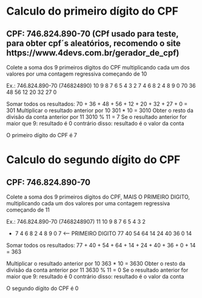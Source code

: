 <h1>Calculo do primeiro dígito do CPF</h1>

<h2>CPF: 746.824.890-70 (CPf usado para teste, para obter cpf´s aleatórios, recomendo o site https://www.4devs.com.br/gerador_de_cpf)</h2>
Colete a soma dos 9 primeiros dígitos do CPF
multiplicando cada um dos valores por uma
contagem regressiva começando de 10

Ex.:  746.824.890-70 (746824890)
   10  9  8  7  6  5  4  3  2
   7   4  6  8  2  4  8  9  0
   70  36 48 56 12 20 32 27 0

Somar todos os resultados: 
70 + 36 + 48 + 56 + 12 + 20 + 32 + 27 + 0 = 301
Multiplicar o resultado anterior por 10
301 * 10 = 3010
Obter o resto da divisão da conta anterior por 11
3010 % 11 = 7
Se o resultado anterior for maior que 9:
    resultado é 0
contrário disso:
    resultado é o valor da conta

O primeiro dígito do CPF é 7

<h1>Calculo do segundo dígito do CPF</h1>
<h2>CPF: 746.824.890-70</h2>
Colete a soma dos 9 primeiros dígitos do CPF,
MAIS O PRIMEIRO DIGITO,
multiplicando cada um dos valores por uma
contagem regressiva começando de 11

Ex.:  746.824.890-70 (7468248907)
   11 10  9  8  7  6  5  4  3  2
*  7   4  6  8  2  4  8  9  0  7 <-- PRIMEIRO DIGITO
   77 40 54 64 14 24 40 36  0 14

Somar todos os resultados:
77 + 40 + 54 + 64 + 14 + 24 + 40 + 36 + 0 + 14 = 363
<p>Multiplicar o resultado anterior por 10
363 * 10 = 3630
Obter o resto da divisão da conta anterior por 11
3630 % 11 = 0
Se o resultado anterior for maior que 9:
    resultado é 0
contrário disso:
    resultado é o valor da conta</p>

O segundo dígito do CPF é 0
